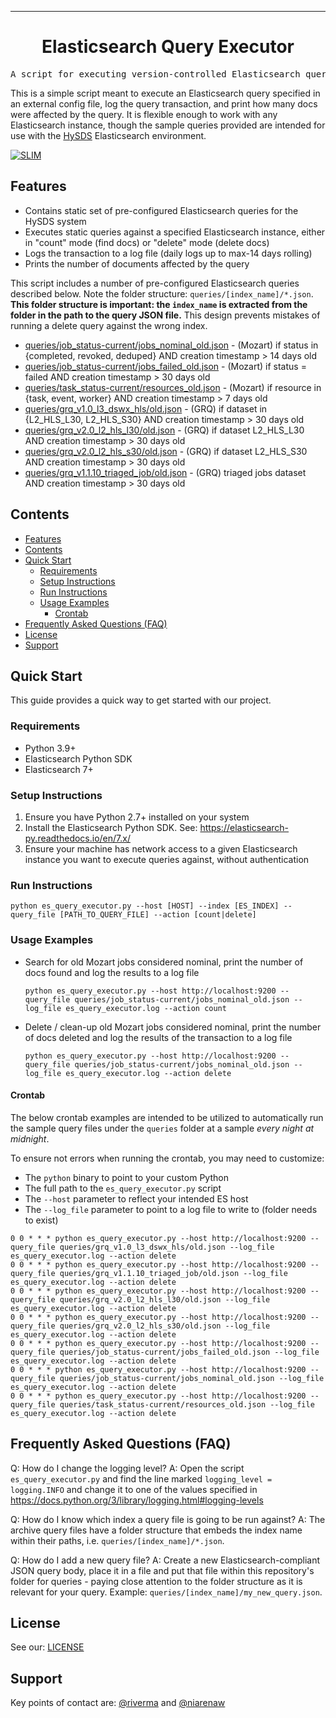 <!-- Header block for project -->
<hr>

<div align="center">

<h1 align="center">Elasticsearch Query Executor</h1>

</div>

<pre align="center">A script for executing version-controlled Elasticsearch queries.</pre>

<!-- Header block for project -->

This is a simple script meant to execute an Elasticsearch query specified in an external config file, log the query transaction, and print how many docs were affected by the query. It is flexible enough to work with any Elasticsearch instance, though the sample queries provided are intended for use with the [HySDS](https://github.com/hysds/) Elasticsearch environment. 

[![SLIM](https://img.shields.io/badge/Best%20Practices%20from-SLIM-blue)](https://nasa-ammos.github.io/slim/)

## Features

* Contains static set of pre-configured Elasticsearch queries for the HySDS system
* Executes static queries against a specified Elasticsearch instance, either in "count" mode (find docs) or "delete" mode (delete docs)
* Logs the transaction to a log file (daily logs up to max-14 days rolling)
* Prints the number of documents affected by the query
  
This script includes a number of pre-configured Elasticsearch queries described below. Note the folder structure: `queries/[index_name]/*.json`. **This folder structure is important: the `index_name` is extracted from the folder in the path to the query JSON file.** This design prevents mistakes of running a delete query against the wrong index.
- [queries/job_status-current/jobs_nominal_old.json](queries/job_status-current/jobs_nominal_old.json) - (Mozart) if status in {completed, revoked, deduped} AND creation timestamp > 14 days old 
- [queries/job_status-current/jobs_failed_old.json](queries/job_status-current/jobs_failed_old.json) - (Mozart) if status = failed AND creation timestamp > 30 days old
- [queries/task_status-current/resources_old.json](queries/task_status-current/resources_old.json) - (Mozart) if resource in {task, event, worker} AND creation timestamp > 7 days old 
- [queries/grq_v1.0_l3_dswx_hls/old.json](queries/grq_v1.0_l3_dswx_hls/old.json) - (GRQ) if dataset in {L2_HLS_L30, L2_HLS_S30} AND creation timestamp > 30 days old 
- [queries/grq_v2.0_l2_hls_l30/old.json](queries/grq_v2.0_l2_hls_l30/old.json) - (GRQ) if dataset L2_HLS_L30 AND creation timestamp > 30 days old 
- [queries/grq_v2.0_l2_hls_s30/old.json](queries/grq_v2.0_l2_hls_s30/old.json) - (GRQ) if dataset L2_HLS_S30 AND creation timestamp > 30 days old 
- [queries/grq_v1.1.10_triaged_job/old.json](queries/grq_v1.1.10_triaged_job/old.json) - (GRQ) triaged jobs dataset AND creation timestamp > 30 days old

## Contents

- [Features](#features)
- [Contents](#contents)
- [Quick Start](#quick-start)
  - [Requirements](#requirements)
  - [Setup Instructions](#setup-instructions)
  - [Run Instructions](#run-instructions)
  - [Usage Examples](#usage-examples)
    - [Crontab](#crontab)
- [Frequently Asked Questions (FAQ)](#frequently-asked-questions-faq)
- [License](#license)
- [Support](#support)

## Quick Start

This guide provides a quick way to get started with our project.

### Requirements

* Python 3.9+
* Elasticsearch Python SDK 
* Elasticsearch 7+
  
### Setup Instructions

1. Ensure you have Python 2.7+ installed on your system
2. Install the Elasticsearch Python SDK. See: https://elasticsearch-py.readthedocs.io/en/7.x/ 
3. Ensure your machine has network access to a given Elasticsearch instance you want to execute queries against, without authentication

### Run Instructions

```
python es_query_executor.py --host [HOST] --index [ES_INDEX] --query_file [PATH_TO_QUERY_FILE] --action [count|delete]
```

### Usage Examples

* Search for old Mozart jobs considered nominal, print the number of docs found and log the results to a log file
  ```
  python es_query_executor.py --host http://localhost:9200 --query_file queries/job_status-current/jobs_nominal_old.json --log_file es_query_executor.log --action count
  ```
* Delete / clean-up old Mozart jobs considered nominal, print the number of docs deleted and log the results of the transaction to a log file
  ```
  python es_query_executor.py --host http://localhost:9200 --query_file queries/job_status-current/jobs_nominal_old.json --log_file es_query_executor.log --action delete
  ```  

#### Crontab

The below crontab examples are intended to be utilized to automatically run the sample query files under the `queries` folder at a sample *every night at midnight*. 

To ensure not errors when running the crontab, you may need to customize:
- The `python` binary to point to your custom Python
- The full path to the `es_query_executor.py` script
- The `--host` parameter to reflect your intended ES host
- The `--log_file` parameter to point to a log file to write to (folder needs to exist)

```
0 0 * * * python es_query_executor.py --host http://localhost:9200 --query_file queries/grq_v1.0_l3_dswx_hls/old.json --log_file es_query_executor.log --action delete
0 0 * * * python es_query_executor.py --host http://localhost:9200 --query_file queries/grq_v1.1.10_triaged_job/old.json --log_file es_query_executor.log --action delete
0 0 * * * python es_query_executor.py --host http://localhost:9200 --query_file queries/grq_v2.0_l2_hls_l30/old.json --log_file es_query_executor.log --action delete
0 0 * * * python es_query_executor.py --host http://localhost:9200 --query_file queries/grq_v2.0_l2_hls_s30/old.json --log_file es_query_executor.log --action delete
0 0 * * * python es_query_executor.py --host http://localhost:9200 --query_file queries/job_status-current/jobs_failed_old.json --log_file es_query_executor.log --action delete
0 0 * * * python es_query_executor.py --host http://localhost:9200 --query_file queries/job_status-current/jobs_nominal_old.json --log_file es_query_executor.log --action delete
0 0 * * * python es_query_executor.py --host http://localhost:9200 --query_file queries/task_status-current/resources_old.json --log_file es_query_executor.log --action delete
```

## Frequently Asked Questions (FAQ)

Q: How do I change the logging level?
A: Open the script `es_query_executor.py` and find the line marked `logging_level = logging.INFO` and change it to one of the values specified in https://docs.python.org/3/library/logging.html#logging-levels

Q: How do I know which index a query file is going to be run against?
A: The archive query files have a folder structure that embeds the index name within their paths, i.e. `queries/[index_name]/*.json`.

Q: How do I add a new query file?
A: Create a new Elasticsearch-compliant JSON query body, place it in a file and put that file within this repository's folder for queries - paying close attention to the folder structure as it is relevant for your query. Example: `queries/[index_name]/my_new_query.json`.

## License

See our: [LICENSE](LICENSE)

## Support

Key points of contact are: [@riverma](https://github.com/riverma) and [@niarenaw](https://github.com/niarenaw)
